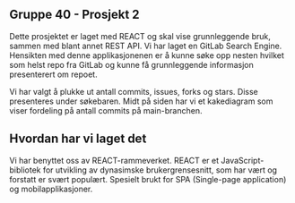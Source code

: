 ## Gruppe 40 - Prosjekt 2
Dette prosjektet er laget med REACT og skal vise grunnleggende bruk, sammen med blant annet REST API.
Vi har laget en GitLab Search Engine. Hensikten med denne applikasjonenen er å kunne søke opp nesten hvilket som helst repo fra GitLab og kunne få grunnleggende informasjon presenterert om repoet. 

Vi har valgt å plukke ut antall commits, issues, forks og stars. Disse presenteres under søkebaren. Midt på siden har vi et kakediagram som viser fordeling på antall commits på main-branchen.


## Hvordan har vi laget det
Vi har benyttet oss av REACT-rammeverket. REACT er et JavaScript-bibliotek for utvikling av dynasimske brukergrensesnitt, som har vært og forstatt er svært populært. Spesielt brukt for SPA (Single-page application) og mobilapplikasjoner. 






